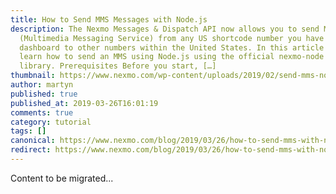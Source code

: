 ```yaml
---
title: How to Send MMS Messages with Node.js
description: The Nexmo Messages & Dispatch API now allows you to send MMS
  (Multimedia Messaging Service) from any US shortcode number you have in your
  dashboard to other numbers within the United States. In this article you will
  learn how to send an MMS using Node.js using the official nexmo-node client
  library. Prerequisites Before you start, […]
thumbnail: https://www.nexmo.com/wp-content/uploads/2019/02/send-mms-nodejs.png
author: martyn
published: true
published_at: 2019-03-26T16:01:19
comments: true
category: tutorial
tags: []
canonical: https://www.nexmo.com/blog/2019/03/26/how-to-send-mms-with-node-js-dr
redirect: https://www.nexmo.com/blog/2019/03/26/how-to-send-mms-with-node-js-dr
---
```

Content to be migrated...